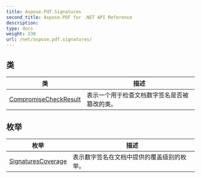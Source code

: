 ```yaml
---
title: Aspose.Pdf.Signatures
second_title: Aspose.PDF for .NET API Reference
description:
type: docs
weight: 230
url: /net/aspose.pdf.signatures/
---
```

## 类

| 类 | 描述 |
| --- | --- |
| [CompromiseCheckResult](./compromisecheckresult/) | 表示一个用于检查文档数字签名是否被篡改的类。 |
## 枚举

| 枚举 | 描述 |
| --- | --- |
| [SignaturesCoverage](./signaturescoverage/) | 表示数字签名在文档中提供的覆盖级别的枚举。 |